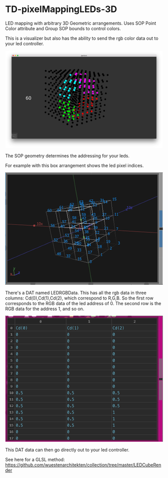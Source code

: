 # TD-pixelMappingLEDs-3D

LED mapping with arbitrary 3D Geometric arrangements.
Uses SOP Point Color attribute and Group SOP bounds to control colors.

This is a visualizer but also has the ability to send the rgb color data out to your led controller.

![screenshot](/img.png)

The SOP geometry determines the addressing for your leds.

For example with this box arrangement shows the led pixel indices.

![screenshot](/addressing.png)

There's a DAT named LEDRGBData. This has all the rgb data in three columns: Cd(0),Cd(1),Cd(2), which correspond to R,G,B. So the first row corresponds to the RGB data of the led address of 0. The second row is the RGB data for the address 1, and so on.

![screenshot](/ledRGBData.png)

This DAT data can then go directly out to your led controller.

See here for a GLSL method: https://github.com/wuestenarchitekten/collection/tree/master/LEDCubeRender